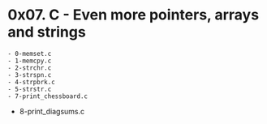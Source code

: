 # 0x07. C - Even more pointers, arrays and strings

	- 0-memset.c
	- 1-memcpy.c
	- 2-strchr.c
	- 3-strspn.c
	- 4-strpbrk.c 
	- 5-strstr.c
	- 7-print_chessboard.c 
- 8-print_diagsums.c 

